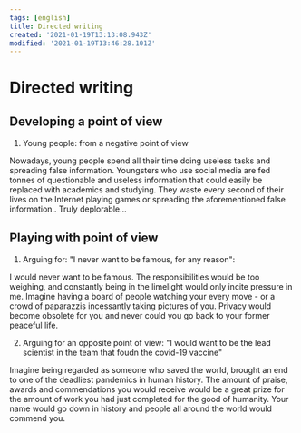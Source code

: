 ```yaml
---
tags: [english]
title: Directed writing
created: '2021-01-19T13:13:08.943Z'
modified: '2021-01-19T13:46:28.101Z'
---
```


# Directed writing

## Developing a point of view

1. Young people: from a negative point of view

Nowadays, young people spend all their time doing useless tasks and spreading false information. Youngsters who use social media are fed tonnes of questionable and useless information that could easily be replaced with academics and studying. They waste every second of their lives on the Internet playing games or spreading the aforementioned false information.. Truly deplorable...

## Playing with point of view

1. Arguing for: "I never want to be famous, for any reason":

I would never want to be famous. The responsibilities would be too weighing, and constantly being in the limelight would only incite pressure in me. Imagine having a board of people watching your every move - or a crowd of paparazzis incessantly taking pictures of you. Privacy would become obsolete for you and never could you go back to your former peaceful life. 

2. Arguing for an opposite point of view: "I would want to be the lead scientist in the team that foudn the covid-19 vaccine"

Imagine being regarded as someone who saved the world, brought an end to one of the deadliest pandemics in human history. The amount of praise, awards and commendations you would receive would be a great prize for the amount of work you had just completed for the good of humanity. Your name would go down in history and people all around the world would commend you.


